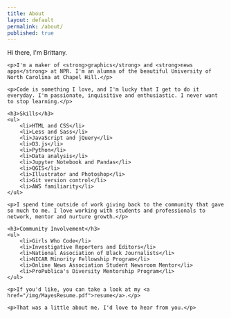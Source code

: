 ```yaml
---
title: About
layout: default
permalink: /about/
published: true
---
```


<div class="about">
	<p class="about-intro">Hi there, I'm Brittany.</p>

	<p>I'm a maker of <strong>graphics</strong> and <strong>news apps</strong> at NPR. I'm an alumna of the beautiful University of North Carolina at Chapel Hill.</p>

	<p>Code is something I love, and I'm lucky that I get to do it everyday. I'm passionate, inquisitive and enthusiastic. I never want to stop learning.</p>

	<h3>Skills</h3>
	<ul>
		<li>HTML and CSS</li>
		<li>Less and Sass</li>
		<li>JavaScript and jQuery</li>
		<li>D3.js</li>
		<li>Python</li>
		<li>Data analysis</li>
		<li>Jupyter Notebook and Pandas</li>
		<li>QGIS</li>
		<li>Illustrator and Photoshop</li>
		<li>Git version control</li>
		<li>AWS familiarity</li>
	</ul>

	<p>I spend time outside of work giving back to the community that gave so much to me. I love working with students and professionals to network, mentor and nurture growth.</p>

	<h3>Community Involvement</h3>
	<ul>
		<li>Girls Who Code</li>
		<li>Investigative Reporters and Editors</li>
		<li>National Association of Black Journalists</li>
		<li>NICAR Minority Fellowship Program</li>
		<li>Online News Association Student Newsroom Mentor</li>
		<li>ProPublica's Diversity Mentorship Program</li>
	</ul>

	<p>If you'd like, you can take a look at my <a href="/img/MayesResume.pdf">resume</a>.</p>

	<p>That was a little about me. I'd love to hear from you.</p>
</div>
